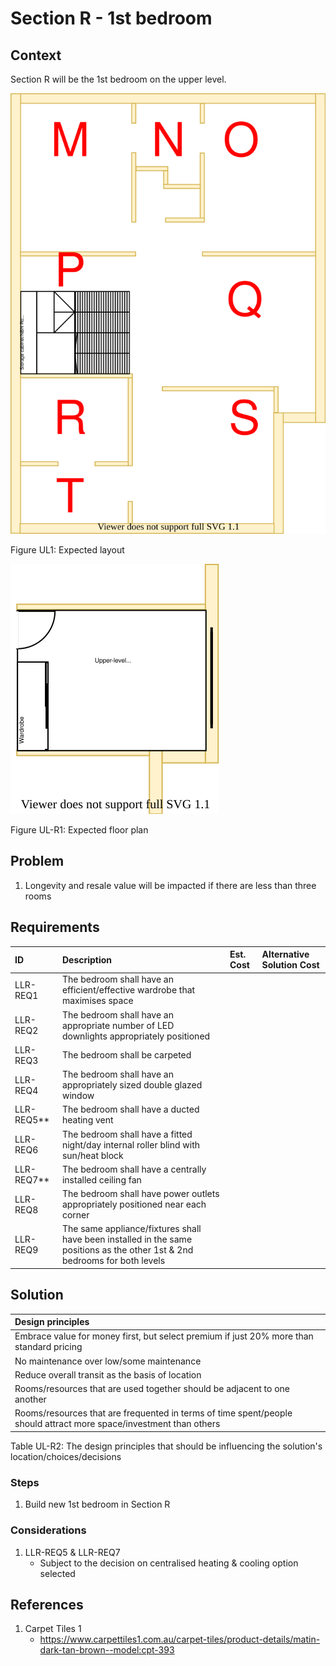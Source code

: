# Section R - 1st bedroom

## Context

Section R will be the 1st bedroom on the upper level.

![TO-BE upper-level diagram](Upper-Level-TO-BE-sections.svg)

Figure UL1: Expected layout

![TO-BE upper-level Section R diagram](Upper-Level-TO-BE-section-R.svg)

Figure UL-R1: Expected floor plan


## Problem

1. Longevity and resale value will be impacted if there are less than three rooms


## Requirements

|ID|Description|Est. Cost|Alternative Solution Cost|
|:---|:---|:---|:---|
|LLR-REQ1|The bedroom shall have an efficient/effective wardrobe that maximises space|||
|LLR-REQ2|The bedroom shall have an appropriate number of LED downlights appropriately positioned|||
|LLR-REQ3|The bedroom shall be carpeted|||
|LLR-REQ4|The bedroom shall have an appropriately sized double glazed window|||
|LLR-REQ5**|The bedroom shall have a ducted heating vent|||
|LLR-REQ6|The bedroom shall have a fitted night/day internal roller blind with sun/heat block|||
|LLR-REQ7**|The bedroom shall have a centrally installed ceiling fan|||
|LLR-REQ8|The bedroom shall have power outlets appropriately positioned near each corner|||
|LLR-REQ9|The same appliance/fixtures shall have been installed in the same positions as the other 1st & 2nd bedrooms for both levels|||


## Solution

|Design principles|
|:---|
|Embrace value for money first, but select premium if just 20% more than standard pricing|
|No maintenance over low/some maintenance|
|Reduce overall transit as the basis of location|
|Rooms/resources that are used together should be adjacent to one another|
|Rooms/resources that are frequented in terms of time spent/people should attract more space/investment than others|

Table UL-R2: The design principles that should be influencing the solution's location/choices/decisions

### Steps

1. Build new 1st bedroom in Section R

### Considerations

1. LLR-REQ5 & LLR-REQ7
    - Subject to the decision on centralised heating & cooling option selected


## References

1. Carpet Tiles 1
    - https://www.carpettiles1.com.au/carpet-tiles/product-details/matin-dark-tan-brown--model:cpt-393